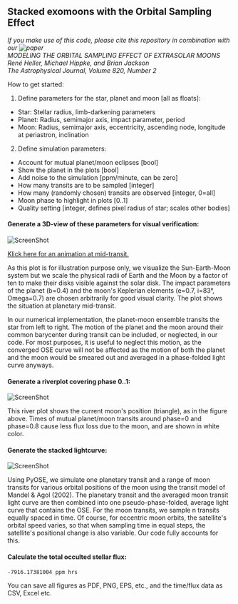## Stacked exomoons with the Orbital Sampling Effect 
*If you make use of this code, please cite this repository in combination with our ![paper](http://iopscience.iop.org/article/10.3847/0004-637X/820/2/88/meta)  
MODELING THE ORBITAL SAMPLING EFFECT OF EXTRASOLAR MOONS  
René Heller, Michael Hippke, and Brian Jackson  
The Astrophysical Journal, Volume 820, Number 2*  


How to get started:

1. Define parameters for the star, planet and moon [all as floats]:
  * Star: Stellar radius, limb-darkening parameters
  * Planet: Radius, semimajor axis, impact parameter, period
  * Moon: Radius, semimajor axis, eccentricity, ascending node, longitude at periastron, inclination

2. Define simulation parameters:
  *  Account for mutual planet/moon eclipses [bool]
  *  Show the planet in the plots [bool]
  *  Add noise to the simulation [ppm/minute, can be zero]
  *  How many transits are to be sampled [integer]
  *  How many (randomly chosen) transits are observed [integer, 0=all]
  *  Moon phase to highlight in plots [0..1]
  *  Quality setting [integer, defines pixel radius of star; scales other bodies]
   
#### Generate a 3D-view of these parameters for visual verification:
 
![ScreenShot](http://www.jaekle.info/osescreenshots/git1.png)

[Klick here for an animation at mid-transit.](http://jaekle.info/osescreenshots/osegif.gif)

As this plot is for illustration purpose only, we visualize the Sun-Earth-Moon system but we scale the physical radii of Earth and the Moon by a factor of ten to make their disks visible against the solar disk. The impact parameters of the planet (b=0.4) and the moon's Keplerian elements (e=0.7, i=83°, Omega=0.7) are chosen arbitrarily for good visual clarity. The plot shows the situation at planetary mid-transit.

In our numerical implementation, the planet-moon ensemble transits the star from left to right. The motion of the planet and the moon around their common barycenter during transit can be included, or neglected, in our code. For most purposes, it is useful to neglect this motion, as the converged OSE curve will not be affected as the motion of both the planet and the moon would be smeared out and averaged in a phase-folded light curve anyways.

#### Generate a riverplot covering phase 0..1:

![ScreenShot](http://www.jaekle.info/osescreenshots/git2.png)

This river plot shows the current moon's position (triangle), as in the figure above. Times of mutual planet/moon transits around phase=0 and phase=0.8 cause less flux loss due to the moon, and are shown in white color. 

#### Generate the stacked lightcurve:

![ScreenShot](http://www.jaekle.info/osescreenshots/git3.png)

Using PyOSE, we simulate one planetary transit and a range of moon transits for various orbital positions of the moon using the transit model of Mandel & Agol (2002). The planetary transit and the averaged moon transit light curve are then combined into one pseudo-phase-folded, average light curve that contains the OSE. For the moon transits, we sample n transits equally spaced in time. Of course, for eccentric moon orbits, the satellite's orbital speed varies, so that when sampling time in equal steps, the satellite's positional change is also variable. Our code fully accounts for this.

#### Calculate the total occulted stellar flux: 
```
-7916.17381004 ppm hrs
```

You can save all figures as PDF, PNG, EPS, etc., and the time/flux data as CSV, Excel etc.
